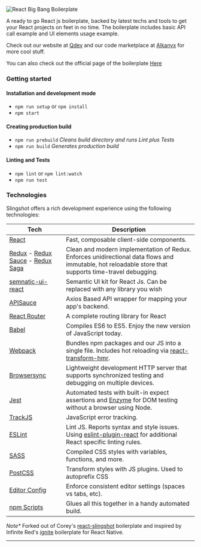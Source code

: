 ![React Big Bang Boilerplate](https://qwebdev.ro/rbb/rbb.png)

A ready to go React js boilerplate, backed by latest techs and tools to get your React projects on feet in no time. The boilerplate includes basic API call example and UI elements usage example.

Check out our website at [Qdev](https://facebook.github.io/react/) and our code marketplace at [Alkanyx](https://facebook.github.io/react/) for more cool stuff.

You can also check out the official page of the boilerplate [Here](https://rbb.qdev.tech)

### Getting started

#### Installation and development mode

* `npm run setup` or `npm install`
* `npm start`


#### Creating production build

* `npm run prebuild` _Cleans build directory and runs Lint plus Tests_
* `npm run build` _Generates production build_


#### Linting and Tests
* `npm lint` or `npm lint:watch`
* `npm run test`

### Technologies

Slingshot offers a rich development experience using the following technologies:

| **Tech** | **Description** |
|----------|-------
|  [React](https://facebook.github.io/react/)  |   Fast, composable client-side components.     |
|  [Redux](http://redux.js.org) - [Redux Sauce](https://github.com/infinitered/reduxsauce) - [Redux Saga](https://github.com/redux-saga/redux-saga) | Clean and modern implementation of Redux. Enforces unidirectional data flows and immutable, hot reloadable store that supports time-travel debugging. | 
|  [semnatic-ui-react](https://react.semantic-ui.com/introduction) | Semantic UI kit for React Js. Can be replaced with any library you wish | 
|  [APISauce](https://github.com/infinitered/apisauce) | Axios Based API wrapper for mapping your app's backend. | 
|  [React Router](https://github.com/reactjs/react-router) | A complete routing library for React |  
|  [Babel](http://babeljs.io) |  Compiles ES6 to ES5. Enjoy the new version of JavaScript today.     | 
| [Webpack](https://webpack.js.org) | Bundles npm packages and our JS into a single file. Includes hot reloading via [react-transform-hmr](https://www.npmjs.com/package/react-transform-hmr). | 
| [Browsersync](https://www.browsersync.io/) | Lightweight development HTTP server that supports synchronized testing and debugging on multiple devices. | 
| [Jest](https://facebook.github.io/jest/) | Automated tests with built-in expect assertions and [Enzyme](https://github.com/airbnb/enzyme) for DOM testing without a browser using Node. |  
| [TrackJS](https://trackjs.com/) | JavaScript error tracking. | 
| [ESLint](http://eslint.org/)| Lint JS. Reports syntax and style issues. Using [eslint-plugin-react](https://github.com/yannickcr/eslint-plugin-react) for additional React specific linting rules. | 
| [SASS](http://sass-lang.com/) | Compiled CSS styles with variables, functions, and more. ||
| [PostCSS](https://github.com/postcss/postcss) | Transform styles with JS plugins. Used to autoprefix CSS |
| [Editor Config](http://editorconfig.org) | Enforce consistent editor settings (spaces vs tabs, etc). |) 
| [npm Scripts](https://docs.npmjs.com/misc/scripts)| Glues all this together in a handy automated build. |  

_Note*_ Forked out of Corey's [react-slingshot](https://github.com/coryhouse/react-slingshot) boilerplate and inspired by Infinite Red's [ignite](https://github.com/infinitered/ignite) boilerplate for React Native.

---
